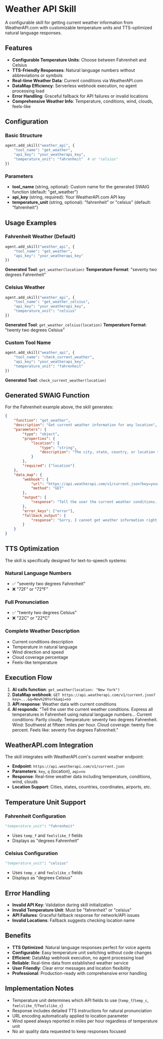 # Weather API Skill

A configurable skill for getting current weather information from WeatherAPI.com with customizable temperature units and TTS-optimized natural language responses.

## Features

- **Configurable Temperature Units**: Choose between Fahrenheit and Celsius
- **TTS-Friendly Responses**: Natural language numbers without abbreviations or symbols
- **Real-time Weather Data**: Current conditions via WeatherAPI.com
- **DataMap Efficiency**: Serverless webhook execution, no agent processing load
- **Error Handling**: Graceful fallback for API failures or invalid locations
- **Comprehensive Weather Info**: Temperature, conditions, wind, clouds, feels-like

## Configuration

### Basic Structure

```python
agent.add_skill("weather_api", {
    "tool_name": "get_weather",
    "api_key": "your_weatherapi_key", 
    "temperature_unit": "fahrenheit"  # or "celsius"
})
```

### Parameters

- **tool_name** (string, optional): Custom name for the generated SWAIG function (default: "get_weather")
- **api_key** (string, required): Your WeatherAPI.com API key
- **temperature_unit** (string, optional): "fahrenheit" or "celsius" (default: "fahrenheit")

## Usage Examples

### Fahrenheit Weather (Default)

```python
agent.add_skill("weather_api", {
    "tool_name": "get_weather",
    "api_key": "your_weatherapi_key"
})
```

**Generated Tool**: `get_weather(location)`
**Temperature Format**: "seventy two degrees Fahrenheit"

### Celsius Weather

```python
agent.add_skill("weather_api", {
    "tool_name": "get_weather_celsius",
    "api_key": "your_weatherapi_key",
    "temperature_unit": "celsius"
})
```

**Generated Tool**: `get_weather_celsius(location)`
**Temperature Format**: "twenty two degrees Celsius"

### Custom Tool Name

```python
agent.add_skill("weather_api", {
    "tool_name": "check_current_weather",
    "api_key": "your_weatherapi_key",
    "temperature_unit": "fahrenheit"
})
```

**Generated Tool**: `check_current_weather(location)`

## Generated SWAIG Function

For the Fahrenheit example above, the skill generates:

```json
{
    "function": "get_weather",
    "description": "Get current weather information for any location",
    "parameters": {
        "type": "object",
        "properties": {
            "location": {
                "type": "string",
                "description": "The city, state, country, or location to get weather for"
            }
        },
        "required": ["location"]
    },
    "data_map": {
        "webhook": {
            "url": "https://api.weatherapi.com/v1/current.json?key=your_api_key&q=%{enc:args.location}&aqi=no",
            "method": "GET"
        },
        "output": {
            "response": "Tell the user the current weather conditions. Express all temperatures in Fahrenheit using natural language numbers without abbreviations or symbols for clear text-to-speech pronunciation. For example, say 'seventy two degrees Fahrenheit' instead of '72F' or '72°F'. Include the condition, current temperature, wind direction and speed, cloud coverage percentage, and what the temperature feels like. Current conditions: ${current.condition.text}. Temperature: ${current.temp_f} degrees Fahrenheit. Wind: ${current.wind_dir} at ${current.wind_mph} miles per hour. Cloud coverage: ${current.cloud} percent. Feels like: ${current.feelslike_f} degrees Fahrenheit."
        },
        "error_keys": ["error"],
        "fallback_output": {
            "response": "Sorry, I cannot get weather information right now. Please try again later or check if the location name is correct."
        }
    }
}
```

## TTS Optimization

The skill is specifically designed for text-to-speech systems:

### Natural Language Numbers
- ✅ "seventy two degrees Fahrenheit"
- ❌ "72F" or "72°F"

### Full Pronunciation
- ✅ "twenty two degrees Celsius" 
- ❌ "22C" or "22°C"

### Complete Weather Description
- Current conditions description
- Temperature in natural language
- Wind direction and speed
- Cloud coverage percentage
- Feels-like temperature

## Execution Flow

1. **AI calls function**: `get_weather(location: "New York")`
2. **DataMap webhook**: `GET https://api.weatherapi.com/v1/current.json?key=...&q=New%20York&aqi=no`
3. **API response**: Weather data with current conditions
4. **AI responds**: "Tell the user the current weather conditions. Express all temperatures in Fahrenheit using natural language numbers... Current conditions: Partly cloudy. Temperature: seventy two degrees Fahrenheit. Wind: Southwest at fifteen miles per hour. Cloud coverage: twenty five percent. Feels like: seventy five degrees Fahrenheit."

## WeatherAPI.com Integration

The skill integrates with WeatherAPI.com's current weather endpoint:

- **Endpoint**: `https://api.weatherapi.com/v1/current.json`
- **Parameters**: `key`, `q` (location), `aqi=no`
- **Response**: Real-time weather data including temperature, conditions, wind, clouds
- **Location Support**: Cities, states, countries, coordinates, airports, etc.

## Temperature Unit Support

### Fahrenheit Configuration
```python
"temperature_unit": "fahrenheit"
```
- Uses `temp_f` and `feelslike_f` fields
- Displays as "degrees Fahrenheit"

### Celsius Configuration  
```python
"temperature_unit": "celsius"
```
- Uses `temp_c` and `feelslike_c` fields
- Displays as "degrees Celsius"

## Error Handling

- **Invalid API Key**: Validation during skill initialization
- **Invalid Temperature Unit**: Must be "fahrenheit" or "celsius"
- **API Failures**: Graceful fallback response for network/API issues
- **Invalid Locations**: Fallback suggests checking location name

## Benefits

- **TTS Optimized**: Natural language responses perfect for voice agents
- **Configurable**: Easy temperature unit switching without code changes
- **Efficient**: DataMap webhook execution, no agent processing load
- **Reliable**: Real-time data from established weather service
- **User Friendly**: Clear error messages and location flexibility
- **Professional**: Production-ready with comprehensive error handling

## Implementation Notes

- Temperature unit determines which API fields to use (`temp_f`/`temp_c`, `feelslike_f`/`feelslike_c`)
- Response includes detailed TTS instructions for natural pronunciation
- URL encoding automatically applied to location parameter
- Wind speed always reported in miles per hour regardless of temperature unit
- No air quality data requested to keep responses focused 